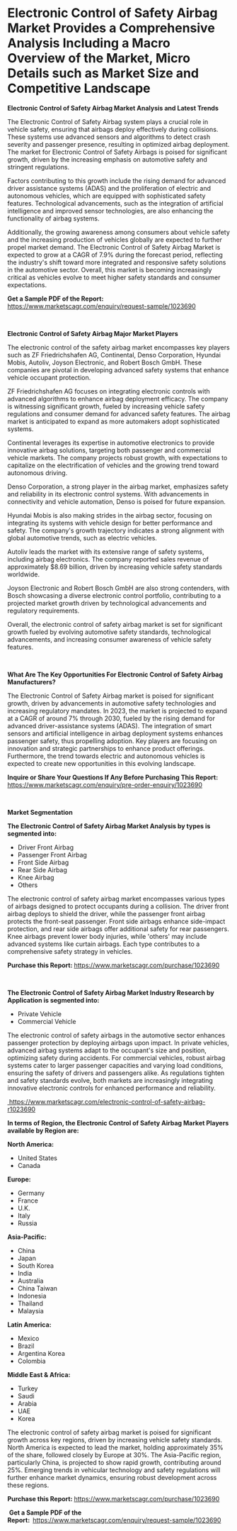 <p><h1>Electronic Control of Safety Airbag Market Provides a Comprehensive Analysis Including a Macro Overview of the Market, Micro Details such as Market Size and Competitive Landscape</h1></p><p><strong>Electronic Control of Safety Airbag Market Analysis and Latest Trends</strong></p>
<p><p>The Electronic Control of Safety Airbag system plays a crucial role in vehicle safety, ensuring that airbags deploy effectively during collisions. These systems use advanced sensors and algorithms to detect crash severity and passenger presence, resulting in optimized airbag deployment. The market for Electronic Control of Safety Airbags is poised for significant growth, driven by the increasing emphasis on automotive safety and stringent regulations. </p><p>Factors contributing to this growth include the rising demand for advanced driver assistance systems (ADAS) and the proliferation of electric and autonomous vehicles, which are equipped with sophisticated safety features. Technological advancements, such as the integration of artificial intelligence and improved sensor technologies, are also enhancing the functionality of airbag systems.</p><p>Additionally, the growing awareness among consumers about vehicle safety and the increasing production of vehicles globally are expected to further propel market demand. The Electronic Control of Safety Airbag Market is expected to grow at a CAGR of 7.9% during the forecast period, reflecting the industry's shift toward more integrated and responsive safety solutions in the automotive sector. Overall, this market is becoming increasingly critical as vehicles evolve to meet higher safety standards and consumer expectations.</p></p>
<p><strong>Get a Sample PDF of the Report:&nbsp;</strong> <a href="https://www.marketscagr.com/enquiry/request-sample/1023690?utm_campaign=3216&utm_medium=2&utm_source=Github&utm_content=ia&utm_term=18042025&utm_id=electronic-control-of-safety-airbag">https://www.marketscagr.com/enquiry/request-sample/1023690</a></p>
<p>&nbsp;</p>
<p><strong>Electronic Control of Safety Airbag Major Market Players</strong></p>
<p><p>The electronic control of the safety airbag market encompasses key players such as ZF Friedrichshafen AG, Continental, Denso Corporation, Hyundai Mobis, Autoliv, Joyson Electronic, and Robert Bosch GmbH. These companies are pivotal in developing advanced safety systems that enhance vehicle occupant protection. </p><p>ZF Friedrichshafen AG focuses on integrating electronic controls with advanced algorithms to enhance airbag deployment efficacy. The company is witnessing significant growth, fueled by increasing vehicle safety regulations and consumer demand for advanced safety features. The airbag market is anticipated to expand as more automakers adopt sophisticated systems.</p><p>Continental leverages its expertise in automotive electronics to provide innovative airbag solutions, targeting both passenger and commercial vehicle markets. The company projects robust growth, with expectations to capitalize on the electrification of vehicles and the growing trend toward autonomous driving.</p><p>Denso Corporation, a strong player in the airbag market, emphasizes safety and reliability in its electronic control systems. With advancements in connectivity and vehicle automation, Denso is poised for future expansion. </p><p>Hyundai Mobis is also making strides in the airbag sector, focusing on integrating its systems with vehicle design for better performance and safety. The company's growth trajectory indicates a strong alignment with global automotive trends, such as electric vehicles.</p><p>Autoliv leads the market with its extensive range of safety systems, including airbag electronics. The company reported sales revenue of approximately $8.69 billion, driven by increasing vehicle safety standards worldwide.</p><p>Joyson Electronic and Robert Bosch GmbH are also strong contenders, with Bosch showcasing a diverse electronic control portfolio, contributing to a projected market growth driven by technological advancements and regulatory requirements.</p><p>Overall, the electronic control of safety airbag market is set for significant growth fueled by evolving automotive safety standards, technological advancements, and increasing consumer awareness of vehicle safety features.</p></p>
<p>&nbsp;</p>
<p><strong>What Are The Key Opportunities For Electronic Control of Safety Airbag Manufacturers?</strong></p>
<p><p>The Electronic Control of Safety Airbag market is poised for significant growth, driven by advancements in automotive safety technologies and increasing regulatory mandates. In 2023, the market is projected to expand at a CAGR of around 7% through 2030, fueled by the rising demand for advanced driver-assistance systems (ADAS). The integration of smart sensors and artificial intelligence in airbag deployment systems enhances passenger safety, thus propelling adoption. Key players are focusing on innovation and strategic partnerships to enhance product offerings. Furthermore, the trend towards electric and autonomous vehicles is expected to create new opportunities in this evolving landscape.</p></p>
<p><strong>Inquire or Share Your Questions If Any Before Purchasing This Report:</strong> <a href="https://www.marketscagr.com/enquiry/pre-order-enquiry/1023690?utm_campaign=3216&utm_medium=2&utm_source=Github&utm_content=ia&utm_term=18042025&utm_id=electronic-control-of-safety-airbag">https://www.marketscagr.com/enquiry/pre-order-enquiry/1023690</a></p>
<p>&nbsp;</p>
<p><strong>Market Segmentation</strong></p>
<p><strong>The Electronic Control of Safety Airbag Market Analysis by types is segmented into:</strong></p>
<p><ul><li>Driver Front Airbag</li><li>Passenger Front Airbag</li><li>Front Side Airbag</li><li>Rear Side Airbag</li><li>Knee Airbag</li><li>Others</li></ul></p>
<p><p>The electronic control of safety airbag market encompasses various types of airbags designed to protect occupants during a collision. The driver front airbag deploys to shield the driver, while the passenger front airbag protects the front-seat passenger. Front side airbags enhance side-impact protection, and rear side airbags offer additional safety for rear passengers. Knee airbags prevent lower body injuries, while 'others' may include advanced systems like curtain airbags. Each type contributes to a comprehensive safety strategy in vehicles.</p></p>
<p><strong>Purchase this Report:&nbsp;</strong><a href="https://www.marketscagr.com/purchase/1023690?utm_campaign=3216&utm_medium=2&utm_source=Github&utm_content=ia&utm_term=18042025&utm_id=electronic-control-of-safety-airbag">https://www.marketscagr.com/purchase/1023690</a></p>
<p>&nbsp;</p>
<p><strong>The Electronic Control of Safety Airbag Market Industry Research by Application is segmented into:</strong></p>
<p><ul><li>Private Vehicle</li><li>Commercial Vehicle</li></ul></p>
<p><p>The electronic control of safety airbags in the automotive sector enhances passenger protection by deploying airbags upon impact. In private vehicles, advanced airbag systems adapt to the occupant's size and position, optimizing safety during accidents. For commercial vehicles, robust airbag systems cater to larger passenger capacities and varying load conditions, ensuring the safety of drivers and passengers alike. As regulations tighten and safety standards evolve, both markets are increasingly integrating innovative electronic controls for enhanced performance and reliability.</p></p>
<p><a href="https://www.marketscagr.com/electronic-control-of-safety-airbag-r1023690?utm_campaign=3216&utm_medium=2&utm_source=Github&utm_content=ia&utm_term=18042025&utm_id=electronic-control-of-safety-airbag">&nbsp;https://www.marketscagr.com/electronic-control-of-safety-airbag-r1023690</a></p>
<p><strong>In terms of Region, the Electronic Control of Safety Airbag Market Players available by Region are:</strong></p>
<p>
    <p> <strong> North America: </strong>
        <ul>
            <li>United States</li>
            <li>Canada</li>
        </ul>
        </p> 
    <p> <strong> Europe: </strong>
        <ul>
            <li>Germany</li>
            <li>France</li>
            <li>U.K.</li>
            <li>Italy</li>
            <li>Russia</li>
        </ul>
        </p> 
    <p> <strong> Asia-Pacific: </strong>
        <ul>
            <li>China</li>
            <li>Japan</li>
            <li>South Korea</li>
            <li>India</li>
            <li>Australia</li>
            <li>China Taiwan</li>
            <li>Indonesia</li>
            <li>Thailand</li>
            <li>Malaysia</li>
        </ul>
        </p> 
    <p> <strong> Latin America: </strong>
        <ul>
            <li>Mexico</li>
            <li>Brazil</li>
            <li>Argentina Korea</li>
            <li>Colombia</li>
        </ul>
        </p> 
    <p> <strong> Middle East & Africa: </strong>
        <ul>
            <li>Turkey</li>
            <li>Saudi</li>
            <li>Arabia</li>
            <li>UAE</li>
            <li>Korea</li>
        </ul>
    </p>
    </p>
<p><p>The electronic control of safety airbag market is poised for significant growth across key regions, driven by increasing vehicle safety standards. North America is expected to lead the market, holding approximately 35% of the share, followed closely by Europe at 30%. The Asia-Pacific region, particularly China, is projected to show rapid growth, contributing around 25%. Emerging trends in vehicular technology and safety regulations will further enhance market dynamics, ensuring robust development across these regions.</p></p>
<p><strong>Purchase this Report: </strong><a href="https://www.marketscagr.com/purchase/1023690?utm_campaign=3216&utm_medium=2&utm_source=Github&utm_content=ia&utm_term=18042025&utm_id=electronic-control-of-safety-airbag">https://www.marketscagr.com/purchase/1023690</a></p>
<p>&nbsp;<strong>Get a Sample PDF of the Report:&nbsp;&nbsp;</strong><a href="https://www.marketscagr.com/enquiry/request-sample/1023690?utm_campaign=3216&utm_medium=2&utm_source=Github&utm_content=ia&utm_term=18042025&utm_id=electronic-control-of-safety-airbag">https://www.marketscagr.com/enquiry/request-sample/1023690</a></p>
<p><strong></strong></p>
<p><p></p><p></p><p></p></p>